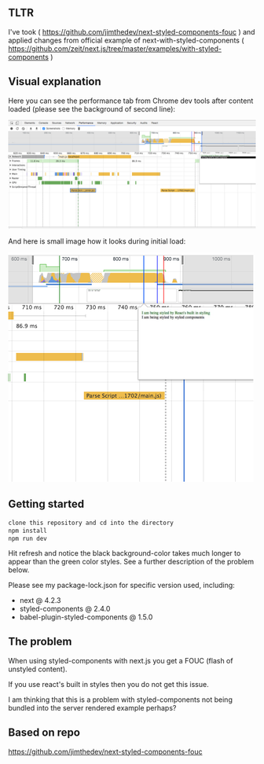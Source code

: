 ## TLTR

I've took ( https://github.com/jimthedev/next-styled-components-fouc ) and applied changes from official example of next-with-styled-components ( https://github.com/zeit/next.js/tree/master/examples/with-styled-components )


## Visual explanation

Here you can see the performance tab from Chrome dev tools after content loaded (please see the background of second line):

![completed state](./static/01_performanceTab.png)

And here is small image how it looks during initial load:

![initial state](./static/02_perf_initial.png)

## Getting started

```
clone this repository and cd into the directory
npm install
npm run dev
```

Hit refresh and notice the black background-color takes much longer to appear than the green color styles.
See a further description of the problem below.

Please see my package-lock.json for specific version used, including:

- next @ 4.2.3
- styled-components @ 2.4.0
- babel-plugin-styled-components @ 1.5.0

## The problem

When using styled-components with next.js you get a FOUC (flash of unstyled content).

If you use react's built in styles then you do not get this issue.

I am thinking that this is a problem with styled-components not being bundled into the server rendered example perhaps?

## Based on repo 

https://github.com/jimthedev/next-styled-components-fouc
